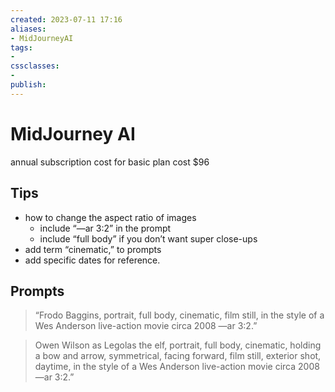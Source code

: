 ```yaml
---
created: 2023-07-11 17:16
aliases: 
- MidJourneyAI
tags:
- 
cssclasses:
- 
publish:
---
```


<!-- 
tags: 
-->

<!--internal
parent:: [[]]
child:: [[]]
related:: [[]]
-->

<!--external
- [ ] []()
-->

# MidJourney AI

annual subscription cost for basic plan cost $96 

## Tips

- how to change the aspect ratio of images
  - include “—ar 3:2” in the prompt
  - include “full body” if you don’t want super close-ups
- add term “cinematic,” to prompts 
- add specific dates for reference. 

## Prompts

>  “Frodo Baggins, portrait, full body, cinematic, film still, in the style of a Wes Anderson live-action movie circa 2008 —ar 3:2.”

> Owen Wilson as Legolas the elf, portrait, full body, cinematic, holding a bow and arrow, symmetrical, facing forward, film still, exterior shot, daytime, in the style of a Wes Anderson live-action movie circa 2008 —ar 3:2.”

